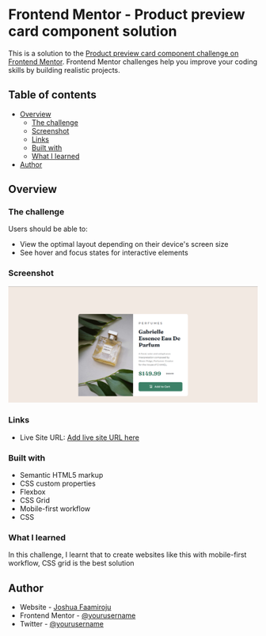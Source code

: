 # Frontend Mentor - Product preview card component solution

This is a solution to the [Product preview card component challenge on Frontend Mentor](https://www.frontendmentor.io/challenges/product-preview-card-component-GO7UmttRfa). Frontend Mentor challenges help you improve your coding skills by building realistic projects. 

## Table of contents

- [Overview](#overview)
  - [The challenge](#the-challenge)
  - [Screenshot](#screenshot)
  - [Links](#links)
  - [Built with](#built-with)
  - [What I learned](#what-i-learned)
- [Author](#author)


## Overview

### The challenge

Users should be able to:

- View the optimal layout depending on their device's screen size
- See hover and focus states for interactive elements

### Screenshot

![](./Capture.PNG)


### Links

- Live Site URL: [Add live site URL here](https://your-live-site-url.com)


### Built with

- Semantic HTML5 markup
- CSS custom properties
- Flexbox
- CSS Grid
- Mobile-first workflow
- CSS


### What I learned

In this challenge, I learnt that to create websites like this with mobile-first workflow, CSS grid is the best solution


## Author

- Website - [Joshua Faamiroju](https://joshuafamiroju.netlify.app)
- Frontend Mentor - [@yourusername](https://www.frontendmentor.io/profile/ja-rrz)
- Twitter - [@yourusername](https://www.twitter.com/joshuafamiroju)


